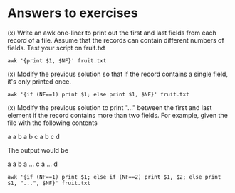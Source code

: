 # Answers to exercises

(x) Write an awk one-liner to print out the first and last fields from
each record of a file. Assume that the records can contain different
numbers of fields. Test your script on fruit.txt 

```
awk '{print $1, $NF}' fruit.txt
```

(x) Modify the previous solution so that if the record contains a
single field, it's only printed once.

```
awk '{if (NF==1) print $1; else print $1, $NF}' fruit.txt
```

(x) Modify the previous solution to print "..." between the first and
last element if the record contains more than two fields. For example,
given the file with the following contents

a
a b
a b c
a b c d

The output would be

a
a b
a ... c
a ... d

```
awk '{if (NF==1) print $1; else if (NF==2) print $1, $2; else print $1, "...", $NF}' fruit.txt 
```